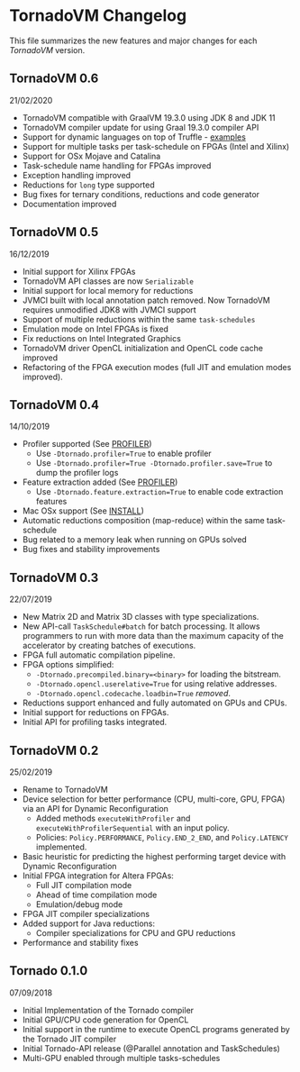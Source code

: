 # TornadoVM Changelog
This file summarizes the new features and major changes for each *TornadoVM* version. 

## TornadoVM 0.6 
21/02/2020

  * TornadoVM compatible with GraalVM 19.3.0 using JDK 8 and JDK 11
  * TornadoVM compiler update for using Graal 19.3.0 compiler API
  * Support for dynamic languages on top of Truffle - [examples](https://github.com/beehive-lab/TornadoVM/tree/master/examples/src/main/java/uk/ac/manchester/tornado/examples/polyglot)
  * Support for multiple tasks per task-schedule on FPGAs (Intel and Xilinx)
  * Support for OSx Mojave and Catalina
  * Task-schedule name handling for FPGAs improved
  * Exception handling improved
  * Reductions for `long` type supported
  * Bug fixes for ternary conditions, reductions and code generator
  * Documentation improved


## TornadoVM 0.5 
16/12/2019
  
  * Initial support for Xilinx FPGAs
  * TornadoVM API classes are now `Serializable`
  * Initial support for local memory for reductions
  * JVMCI built with local annotation patch removed. Now TornadoVM requires unmodified JDK8 with JVMCI support
  * Support of multiple reductions within the same `task-schedules`
  * Emulation mode on Intel FPGAs is fixed
  * Fix reductions on Intel Integrated Graphics
  * TornadoVM driver OpenCL initialization and OpenCL code cache improved
  * Refactoring of the FPGA execution modes (full JIT and emulation modes improved).


## TornadoVM 0.4
14/10/2019

  * Profiler supported (See [PROFILER](assembly/src/docs/9_PROFILER.md))
    * Use `-Dtornado.profiler=True` to enable profiler
    * Use `-Dtornado.profiler=True -Dtornado.profiler.save=True` to dump the profiler logs
  * Feature extraction added (See [PROFILER](assembly/src/docs/9_PROFILER.md))
    * Use `-Dtornado.feature.extraction=True` to enable code extraction features
  * Mac OSx support (See [INSTALL](INSTALL.md))
  * Automatic reductions composition (map-reduce) within the same task-schedule
  * Bug related to a memory leak when running on GPUs solved
  * Bug fixes and stability improvements


## TornadoVM 0.3
22/07/2019

  * New Matrix 2D and Matrix 3D classes with type specializations. 
  * New API-call `TaskSchedule#batch` for batch processing. It allows programmers to run with more data than the maximum capacity of the accelerator by creating batches of executions. 
  * FPGA full automatic compilation pipeline. 
  * FPGA options simplified:
      * `-Dtornado.precompiled.binary=<binary>` for loading the bitstream.
      * `-Dtornado.opencl.userelative=True` for using relative addresses.
      * `-Dtornado.opencl.codecache.loadbin=True` *removed*. 
  * Reductions support enhanced and fully automated on GPUs and CPUs.  
  * Initial support for reductions on FPGAs. 
  * Initial API for profiling tasks integrated.

## TornadoVM 0.2 
25/02/2019
  * Rename to TornadoVM
  * Device selection for better performance (CPU, multi-core, GPU, FPGA) via an API for Dynamic Reconfiguration
      * Added methods `executeWithProfiler` and `executeWithProfilerSequential` with an input policy. 
      * Policies: `Policy.PERFORMANCE`, `Policy.END_2_END`, and `Policy.LATENCY` implemented. 
  * Basic heuristic for predicting the highest performing target device with Dynamic Reconfiguration
  * Initial FPGA integration for Altera FPGAs:
    * Full JIT compilation mode
    * Ahead of time compilation mode
    * Emulation/debug mode 
  * FPGA JIT compiler specializations
  * Added support for Java reductions:
    * Compiler specializations for CPU and GPU reductions
  * Performance and stability fixes

## Tornado 0.1.0 
07/09/2018

  * Initial Implementation of the Tornado compiler
  * Initial GPU/CPU code generation for OpenCL
  * Initial support in the runtime to execute OpenCL programs generated by the Tornado JIT compiler
  * Initial Tornado-API release (@Parallel annotation and TaskSchedules)
  * Multi-GPU enabled through multiple tasks-schedules

